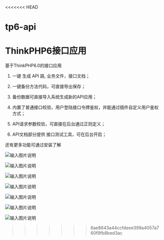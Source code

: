 <<<<<<< HEAD
# tp6-api
ThinkPHP6接口应用
=======


基于ThinkPHP6.0的接口应用

1. 一键 生成 API 路,   业务文件，接口文档；

2. 一键备份方法代码，可直接导出保存；

3.  备份数据可直接导入系统生成新的API应用；

4.  内置了普通接口校验，用户登陆接口令牌鉴权，并能通过插件自定义用户鉴权方式；

5.  API请求参数校验，可直接在后台通过正则定义；

6. API文档部分提供 接口测试工具，可在后台开启；


还有更多功能可通过安装了解

![输入图片说明](https://images.gitee.com/uploads/images/2020/0901/100617_bb5d29af_5660340.png "2.png")

![输入图片说明](https://images.gitee.com/uploads/images/2020/0901/100632_265052e3_5660340.png "1.png")

![输入图片说明](https://images.gitee.com/uploads/images/2020/0901/100643_cd20190f_5660340.png "4.png")

![输入图片说明](https://images.gitee.com/uploads/images/2020/0901/100655_7c260216_5660340.png "22.png")

![输入图片说明](https://images.gitee.com/uploads/images/2020/0901/100959_7bc38879_5660340.png "5.png")

![输入图片说明](https://images.gitee.com/uploads/images/2020/0901/101010_1ac3368a_5660340.png "6.png")

![输入图片说明](https://images.gitee.com/uploads/images/2020/0901/101315_8ff4adb7_5660340.png "7.png")
>>>>>>> 6ae8643a44ccfdeee399a4057a760f9fb8bed3ac
